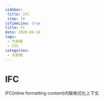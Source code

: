```yaml
---
sidebar:
 title: IFC
 step: 10
isTimeLine: true
title: FC
date: 2020-04-14
tags:
 - 大前端
 - CSS
categories:
 - 大前端
---
```

# IFC

IFC(inline formatting content)内联格式化上下文

<comment/>